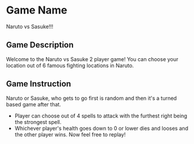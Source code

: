 # Game Name
Naruto vs Sasuke!!!
## Game Description
Welcome to the Naruto vs Sasuke 2 player game!
You can choose your location out of 6 famous fighting locations in Naruto.

## Game Instruction
Naruto or Sasuke, who gets to go first is random and then it's a turned based game after that.
- Player can choose out of 4 spells to attack with the furthest right being the strongest spell.
- Whichever player's health goes down to 0 or lower dies and looses and the other player wins.
Now feel free to replay!

